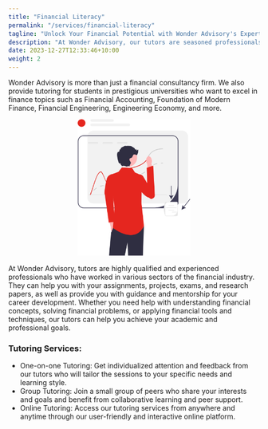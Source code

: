 ```yaml
---
title: "Financial Literacy"
permalink: "/services/financial-literacy"
tagline: "Unlock Your Financial Potential with Wonder Advisory's Expert Financial Literacy Tutoring Services"
description: "At Wonder Advisory, our tutors are seasoned professionals with extensive experience across diverse sectors of the financial industry. Whether you're tackling assignments, projects, exams, or research papers, our highly qualified tutors are here to guide you. Receive personalized attention and tailored sessions, choosing from our one-on-one tutoring for individualized feedback, group tutoring for collaborative learning, or online tutoring for flexible access. Elevate your understanding of financial concepts, problem-solving skills, and application of tools with our expert tutors, helping you achieve both academic excellence and career development goals."
date: 2023-12-27T12:33:46+10:00
weight: 2
---
```


<!-- FILEPATH: /c:/Users/Admin/Documents/GitHub/wonderadvisory/_services/Financial Planning & Analysis.md -->
<!-- BEGIN: ed8c6549bwf9 -->
<p></p>
<p>Wonder Advisory is more than just a financial consultancy firm. We also provide tutoring for students in prestigious universities who want to excel in finance topics such as Financial Accounting, Foundation of Modern Finance, Financial Engineering, Engineering Economy, and more.</p> 

<div style="text-align: center;">
  <img src="/images/illustrations/predictive_analytics.svg" alt="Financial Literacy" style="width: 45%;">
</div>

<p>At Wonder Advisory, tutors are highly qualified and experienced professionals who have worked in various sectors of the financial industry. They can help you with your assignments, projects, exams, and research papers, as well as provide you with guidance and mentorship for your career development. Whether you need help with understanding financial concepts, solving financial problems, or applying financial tools and techniques, our tutors can help you achieve your academic and professional goals.</p>

<h3>Tutoring Services:</h3> <ul> <li>One-on-one Tutoring: Get individualized attention and feedback from our tutors who will tailor the sessions to your specific needs and learning style.</li> <li>Group Tutoring: Join a small group of peers who share your interests and goals and benefit from collaborative learning and peer support.</li> <li>Online Tutoring: Access our tutoring services from anywhere and anytime through our user-friendly and interactive online platform.</li> </ul>

<!-- END: ed8c6549bwf9 -->